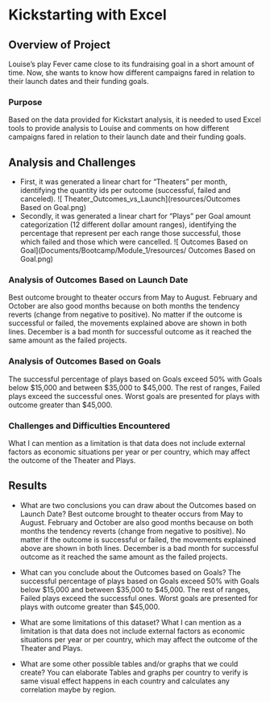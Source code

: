 # Kickstarting with Excel

## Overview of Project
Louise’s play Fever came close to its fundraising goal in a short amount of time. Now, she wants to know how different campaigns fared in relation to their launch dates and their funding goals.
### Purpose
Based on the data provided for Kickstart analysis, it is needed to used Excel tools to provide analysis to Louise and comments on how different campaigns fared in relation to their launch date and their funding goals.
## Analysis and Challenges
- First, it was generated a linear chart for “Theaters” per month, identifying the quantity ids per outcome (successful, failed and canceled). ![ Theater_Outcomes_vs_Launch](resources/Outcomes Based on Goal.png) 
- Secondly, it was generated a linear chart for “Plays” per Goal amount categorization (12 different dollar amount ranges), identifying the percentage that represent per each range those successful, those which failed and those which were cancelled. ![ Outcomes Based on Goal](Documents/Bootcamp/Module_1/resources/ Outcomes Based on Goal.png)

### Analysis of Outcomes Based on Launch Date
Best outcome brought to theater occurs from May to August.
February and October are also good months because on both months the tendency reverts (change from negative to positive). 
No matter if the outcome is successful or failed, the movements explained above are shown in both lines.
December is a bad month for successful outcome as it reached the same amount as the failed projects.

### Analysis of Outcomes Based on Goals
The successful percentage of plays based on Goals exceed 50% with Goals below $15,000 and between $35,000 to $45,000.
The rest of ranges, Failed plays exceed the successful ones.
Worst goals are presented for plays with outcome greater than $45,000.

### Challenges and Difficulties Encountered
What I can mention as a limitation is that data does not include external factors as economic situations per year or per country, which may affect the outcome of the Theater and Plays.
## Results

- What are two conclusions you can draw about the Outcomes based on Launch Date?
Best outcome brought to theater occurs from May to August.
February and October are also good months because on both months the tendency reverts (change from negative to positive). 
No matter if the outcome is successful or failed, the movements explained above are shown in both lines.
December is a bad month for successful outcome as it reached the same amount as the failed projects.

- What can you conclude about the Outcomes based on Goals?
The successful percentage of plays based on Goals exceed 50% with Goals below $15,000 and between $35,000 to $45,000.
The rest of ranges, Failed plays exceed the successful ones.
Worst goals are presented for plays with outcome greater than $45,000.

- What are some limitations of this dataset?
What I can mention as a limitation is that data does not include external factors as economic situations per year or per country, which may affect the outcome of the Theater and Plays.

- What are some other possible tables and/or graphs that we could create?
You can elaborate Tables and graphs per country to verify is same visual effect happens in each country and calculates any correlation maybe by region.
